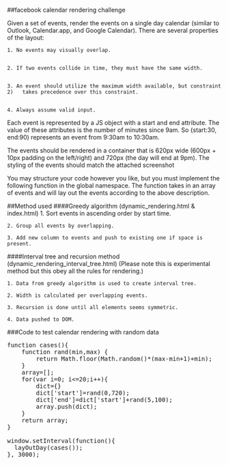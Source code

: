 ##facebook calendar rendering challenge


Given a set of events, render the events on a single day calendar (similar to Outlook, Calendar.app, and Google Calendar). There are several properties of the layout:
	1. No events may visually overlap.
		2. If two events collide in time, they must have the same width.
		3. An event should utilize the maximum width available, but constraint 2) 	takes precedence over this constraint.
		4. Always assume valid input.
Each event is represented by a JS object with a start and end attribute. The value of these attributes is the number of minutes since 9am. So {start:30, end:90) represents an event from 9:30am to 10:30am.
The events should be rendered in a container that is 620px wide (600px + 10px padding on the left/right) and 720px (the day will end at 9pm). The styling of the events should match the attached screenshot
You may structure your code however you like, but you must implement the following function in the global namespace. The function takes in an array of events and will lay out the events according to the above description.

##Method used
####Greedy algorithm (dynamic_rendering.html & index.html)	1. Sort events in ascending order by start time.

	2. Group all events by overlapping.

	3. Add new column to events and push to existing one if space is present.

####Interval tree and recursion method (dynamic_rendering_interval_tree.html)
(Please note this is experimental method but this obey all the rules for rendering.)
	
	1. Data from greedy algorithm is used to create interval tree.

	2. Width is calculated per overlapping events.

	3. Recursion is done until all elements seems symmetric.
	
	4. Data pushed to DOM.

	###Code to test calendar rendering with random data

<pre>function cases(){
	function rand(min,max) {
		return Math.floor(Math.random()*(max-min+1)+min);
	}
	array=[];
	for(var i=0; i<=20;i++){
		dict={}
		dict['start']=rand(0,720);
		dict['end']=dict['start']+rand(5,100);
		array.push(dict);
	}
	return array;
}

window.setInterval(function(){
  layOutDay(cases());
}, 3000);
</pre>##